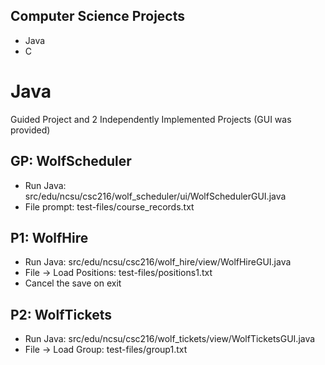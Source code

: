 ## Computer Science Projects
* Java
* C

# Java
Guided Project and 2 Independently Implemented Projects (GUI was provided)

## GP: WolfScheduler
* Run Java: src/edu/ncsu/csc216/wolf_scheduler/ui/WolfSchedulerGUI.java
* File prompt: test-files/course_records.txt

## P1: WolfHire
* Run Java: src/edu/ncsu/csc216/wolf_hire/view/WolfHireGUI.java
* File -> Load Positions: test-files/positions1.txt
* Cancel the save on exit

## P2: WolfTickets
* Run Java: src/edu/ncsu/csc216/wolf_tickets/view/WolfTicketsGUI.java
* File -> Load Group: test-files/group1.txt
